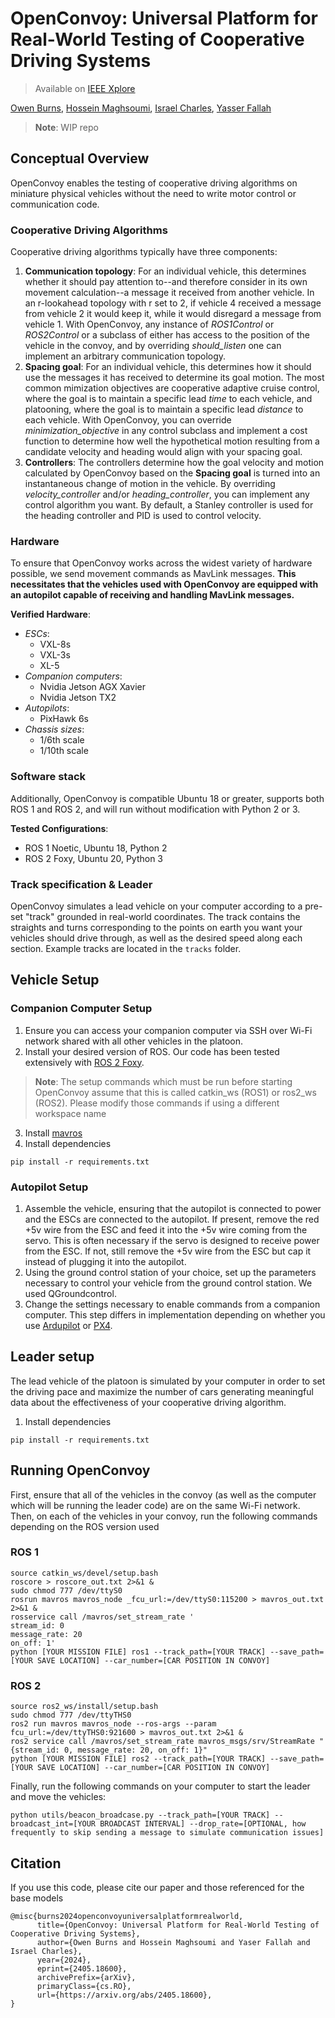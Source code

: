 # OpenConvoy: Universal Platform for Real-World Testing of Cooperative Driving Systems
> Available on [IEEE Xplore](https://ieeexplore.ieee.org/document/10757928)

[Owen Burns](https://owenburns.co), [Hossein Maghsoumi](https://scholar.google.com/citations?user=z-xSxX0AAAAJ&hl=en), [Israel Charles](https://www.linkedin.com/in/israel-charles/), [Yasser Fallah](https://www.ece.ucf.edu/person/yaser-p-fallah/)

> **Note**: WIP repo

## Conceptual Overview
OpenConvoy enables the testing of cooperative driving algorithms on miniature physical vehicles without the need to write motor control or communication code. 

### Cooperative Driving Algorithms
Cooperative driving algorithms typically have three components:
1. **Communication topology**: For an individual vehicle, this determines whether it should pay attention to--and therefore consider in its own movement calculation--a message it received from another vehicle. In an r-lookahead topology with r set to 2, if vehicle 4 received a message from vehicle 2 it would keep it, while it would disregard a message from vehicle 1. With OpenConvoy, any instance of *ROS1Control* or *ROS2Control* or a subclass of either has access to the position of the vehicle in the convoy, and by overriding *should_listen* one can implement an arbitrary communication topology.
2. **Spacing goal**: For an individual vehicle, this determines how it should use the messages it has received to determine its goal motion. The most common mimization objectives are cooperative adaptive cruise control, where the goal is to maintain a specific lead *time* to each vehicle, and platooning, where the goal is to maintain a specific lead *distance* to each vehicle. With OpenConvoy, you can override *minimization_objective* in any control subclass and implement a cost function to determine how well the hypothetical motion resulting from a candidate velocity and heading would align with your spacing goal.
3. **Controllers**: The controllers determine how the goal velocity and motion calculated by OpenConvoy based on the **Spacing goal** is turned into an instantaneous change of motion in the vehicle. By overriding *velocity_controller* and/or *heading_controller*, you can implement any control algorithm you want. By default, a Stanley controller is used for the heading controller and PID is used to control velocity.

### Hardware
To ensure that OpenConvoy works across the widest variety of hardware possible, we send movement commands as MavLink messages. **This necessitates that the vehicles used with OpenConvoy are equipped with an autopilot capable of receiving and handling MavLink messages.**

**Verified Hardware**:
- _ESCs_:
  - VXL-8s
  - VXL-3s
  - XL-5
- _Companion computers_:
  - Nvidia Jetson AGX Xavier
  - Nvidia Jetson TX2
- _Autopilots_:
  - PixHawk 6s
- _Chassis sizes_:
  - 1/6th scale
  - 1/10th scale
 
### Software stack
Additionally, OpenConvoy is compatible Ubuntu 18 or greater, supports both ROS 1 and ROS 2, and will run without modification with Python 2 or 3.

**Tested Configurations**:
- ROS 1 Noetic, Ubuntu 18, Python 2
- ROS 2 Foxy, Ubuntu 20, Python 3

### Track specification & Leader
OpenConvoy simulates a lead vehicle on your computer according to a pre-set "track" grounded in real-world coordinates. The track contains the straights and turns corresponding to the points on earth you want your vehicles should drive through, as well as the desired speed along each section. Example tracks are located in the ```tracks``` folder.

## Vehicle Setup

### Companion Computer Setup
1. Ensure you can access your companion computer via SSH over Wi-Fi network shared with all other vehicles in the platoon.
2. Install your desired version of ROS. Our code has been tested extensively with [ROS 2 Foxy](https://docs.ros.org/en/foxy/Installation.html).
> **Note**: The setup commands which must be run before starting OpenConvoy assume that this is called catkin_ws (ROS1) or ros2_ws (ROS2). Please modify those commands if using a different workspace name
3. Install [mavros](https://github.com/mavlink/mavros/blob/master/mavros/README.md)
4. Install dependencies
```
pip install -r requirements.txt
```

### Autopilot Setup
1. Assemble the vehicle, ensuring that the autopilot is connected to power and the ESCs are connected to the autopilot. If present, remove the red +5v wire from the ESC and feed it into the +5v wire coming from the servo. This is often necessary if the servo is designed to receive power from the ESC. If not, still remove the +5v wire from the ESC but cap it instead of plugging it into the autopilot.
2. Using the ground control station of your choice, set up the parameters necessary to control your vehicle from the ground control station. We used QGroundcontrol.
3. Change the settings necessary to enable commands from a companion computer. This step differs in implementation depending on whether you use [Ardupilot](https://ardupilot.org/dev/docs/companion-computers.html) or [PX4](https://docs.px4.io/main/en/companion_computer/pixhawk_companion.html).

## Leader setup
The lead vehicle of the platoon is simulated by your computer in order to set the driving pace and maximize the number of cars generating meaningful data about the effectiveness of your cooperative driving algorithm. 

1. Install dependencies
```
pip install -r requirements.txt
```

## Running OpenConvoy
First, ensure that all of the vehicles in the convoy (as well as the computer which will be running the leader code) are on the same Wi-Fi network. Then, on each of the vehicles in your convoy, run the following commands depending on the ROS version used

### ROS 1
```
source catkin_ws/devel/setup.bash
roscore > roscore_out.txt 2>&1 &
sudo chmod 777 /dev/ttyS0
rosrun mavros mavros_node _fcu_url:=/dev/ttyS0:115200 > mavros_out.txt 2>&1 &
rosservice call /mavros/set_stream_rate '
stream_id: 0
message_rate: 20
on_off: 1'
python [YOUR MISSION FILE] ros1 --track_path=[YOUR TRACK] --save_path=[YOUR SAVE LOCATION] --car_number=[CAR POSITION IN CONVOY]
```

### ROS 2
```
source ros2_ws/install/setup.bash
sudo chmod 777 /dev/ttyTHS0
ros2 run mavros mavros_node --ros-args --param fcu_url:=/dev/ttyTHS0:921600 > mavros_out.txt 2>&1 &
ros2 service call /mavros/set_stream_rate mavros_msgs/srv/StreamRate "{stream_id: 0, message_rate: 20, on_off: 1}"
python [YOUR MISSION FILE] ros2 --track_path=[YOUR TRACK] --save_path=[YOUR SAVE LOCATION] --car_number=[CAR POSITION IN CONVOY]
```

Finally, run the following commands on your computer to start the leader and move the vehicles:
```
python utils/beacon_broadcase.py --track_path=[YOUR TRACK] --broadcast_int=[YOUR BROADCAST INTERVAL] --drop_rate=[OPTIONAL, how frequently to skip sending a message to simulate communication issues]
```

## Citation
If you use this code, please cite our paper and those referenced for the base models
```
@misc{burns2024openconvoyuniversalplatformrealworld,
      title={OpenConvoy: Universal Platform for Real-World Testing of Cooperative Driving Systems}, 
      author={Owen Burns and Hossein Maghsoumi and Yaser Fallah and Israel Charles},
      year={2024},
      eprint={2405.18600},
      archivePrefix={arXiv},
      primaryClass={cs.RO},
      url={https://arxiv.org/abs/2405.18600}, 
}
```
